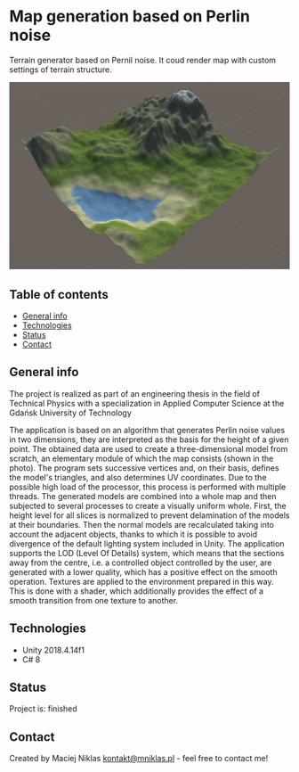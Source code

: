 # Map generation based on Perlin noise
Terrain generator based on Pernil noise. It coud render map with custom settings of terrain structure.

![Project logo](./logo.png)

## Table of contents
* [General info](#general-info)
* [Technologies](#technologies)
* [Status](#status)
* [Contact](#contact)

## General info
The project is realized as part of an engineering thesis in the field of Technical Physics with a specialization in Applied Computer Science at the Gdańsk University of Technology

The application is based on an algorithm that generates Perlin noise values in two dimensions, they are interpreted as the basis for the height of a given point. The obtained data are used to create a three-dimensional model from scratch, an elementary module of which the map consists (shown in the photo). The program sets successive vertices and, on their basis, defines the model's triangles, and also determines UV coordinates. Due to the possible high load of the processor, this process is performed with multiple threads. The generated models are combined into a whole map and then subjected to several processes to create a visually uniform whole. First, the height level for all slices is normalized to prevent delamination of the models at their boundaries. Then the normal models are recalculated taking into account the adjacent objects, thanks to which it is possible to avoid divergence of the default lighting system included in Unity. The application supports the LOD (Level Of Details) system, which means that the sections away from the centre, i.e. a controlled object controlled by the user, are generated with a lower quality, which has a positive effect on the smooth operation. Textures are applied to the environment prepared in this way. This is done with a shader, which additionally provides the effect of a smooth transition from one texture to another.

## Technologies
* Unity 2018.4.14f1
* C# 8

## Status
Project is: finished

## Contact
Created by Maciej Niklas
kontakt@mniklas.pl - feel free to contact me!

